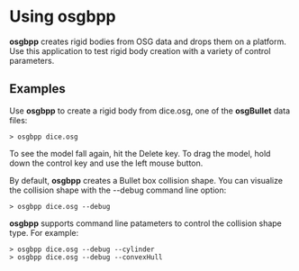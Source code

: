 

# Using osgbpp #

**osgbpp** creates rigid bodies from OSG data and drops them on a platform. Use this application to test rigid body creation with a variety of control parameters.

## Examples ##
Use **osgbpp** to create a rigid body from dice.osg, one of the **osgBullet** data files:

```
> osgbpp dice.osg
```

To see the model fall again, hit the Delete key. To drag the model, hold down the control key and use the left mouse button.

By default, **osgbpp** creates a Bullet box collision shape. You can visualize the collision shape with the --debug command line option:

```
> osgbpp dice.osg --debug
```

**osgbpp** supports command line patameters to control the collision shape type. For example:

```
> osgbpp dice.osg --debug --cylinder
> osgbpp dice.osg --debug --convexHull
```